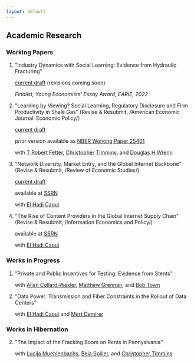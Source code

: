 ```yaml
---
layout: default
---
```


## Academic Research



### Working Papers

1. "Industry Dynamics with Social Learning: Evidence from Hydraulic Fracturing"

   [current draft](https://andrewsteck.github.io/uploads/ecma_draft.pdf) (revisions coming soon)
   
   *Finalist, Young Economists' Essay Award, EARIE, 2022*

2. "Learning by Viewing? Social Learning, Regulatory Disclosure and Firm Productivity in Shale Gas" (Revise & Resubmit, /American Economic Journal: Economic Policy/)

   [current draft](https://andrewsteck.github.io/uploads/lbv_may20.pdf) 
   <!-- [current draft](https://andrewsteck.github.io/uploads/lbvmain.pdf) (revisions coming soon) -->
   
   prior version available as [NBER Working Paper 25401](https://www.nber.org/papers/w25401)

   with [T Robert Fetter](https://sites.duke.edu/trfetter/), [Christopher Timmins](https://www.christophertimmins.com/), and [Douglas H Wrenn](https://aese.psu.edu/directory/dhw121)

3. "Network Diversity, Market Entry, and the Global Internet Backbone" (Revise & Resubmit, /Review of Economic Studies/)

    [current draft](https://andrewsteck.github.io/uploads/SSRN-id4478868.pdf)

    available at [SSRN](https://papers.ssrn.com/sol3/papers.cfm?abstract_id=4478868)

    with [El Hadi Caoui](https://elhadicaoui.github.io/)

4. "The Rise of Content Providers in the Global Internet Supply Chain" (Revise & Resubmit, /Information Economics and Policy/)

   available at [SSRN](https://papers.ssrn.com/sol3/papers.cfm?abstract_id=4822129)

    with [El Hadi Caoui](https://elhadicaoui.github.io/)


### Works in Progress

1. "Private and Public Incentives for Testing: Evidence from Stents"

   with [Allan Collard-Wexler](https://sites.duke.edu/collardwexler/), [Matthew Grennan](https://hcmg.wharton.upenn.edu/profile/grennan/), and [Bob Town](https://liberalarts.utexas.edu/prc/directory/faculty/rt24558)

2. "Data Power: Transmission and Fiber Constraints in the Rollout of Data Centers"

   with [El Hadi Caoui](https://elhadicaoui.github.io/) and [Mert Demirer](https://www.mertdemirer.com/)

### Works in Hibernation

2. "The Impact of the Fracking Boom on Rents in Pennyslvania"

   with [Lucija Muehlenbachs](https://sites.google.com/site/lucijamuehlenbachs/), [Beia Spiller](https://www.edf.org/people/beia-spiller), and [Christopher Timmins](https://sites.duke.edu/christophertimmins)
